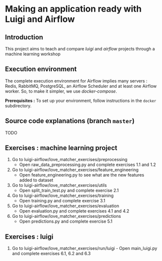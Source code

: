 # Making an application ready with Luigi and Airflow

## Introduction

This project aims to teach and compare *luigi* and *airflow* projects through a machine
learning workshop

## Execution environment

The complete execution environment for Airflow implies many servers : Redis, RabbitMQ,
PostgreSQL, an Airflow Scheduler and at least one Airflow worker. So, to make
it simpler, we use *docker-compose*.

**Prerequisites :** To set up your environment, follow instructions in the `docker` subdirectory.

## Source code explanations (branch `master`)
TODO

## Exercises : machine learning project

1. Go to luigi-airflow/love_matcher_exercises/preprocessing
    - Open raw_data_preprocessing.py and complete exercises 1.1 and 1.2
2. Go to luigi-airflow/love_matcher_exercises/feature_engineering
    - Open feature_engineering.py to see what are the new features added to dataset
3. Go to luigi-airflow/love_matcher_exercises/utils
    - Open split_train_test.py and complete exercise 2.1
4. Go to luigi-airflow/love_matcher_exercises/training
    - Open training.py and complete exercise 3.1
5. Go to luigi-airflow/love_matcher_exercises/evaluation
    - Open evaluation.py and complete exercises 4.1 and 4.2
6. Go to luigi-airflow/love_matcher_exercises/predictions
    - Open predictions.py and complete exercise 5.1

## Exercises : luigi
1. Go to luigi-airflow/love_matcher_exercises/run/luigi
       - Open main_luigi.py and complete exercises 6.1, 6.2 and 6.3


